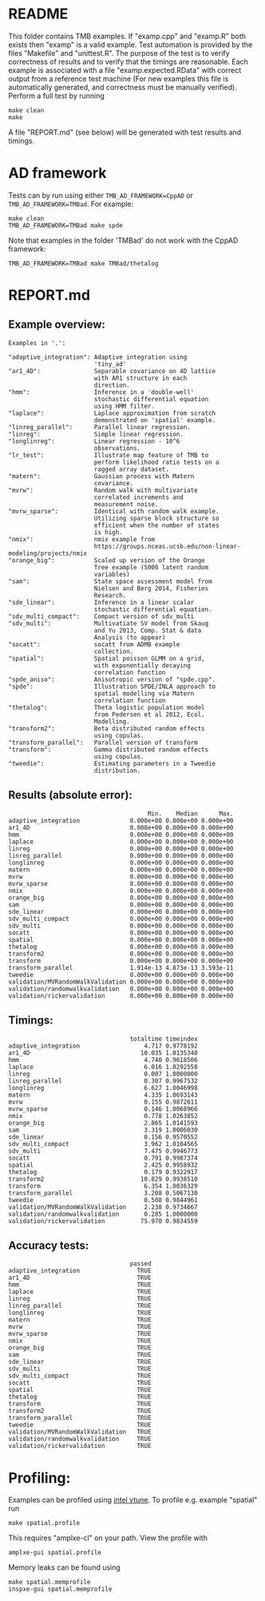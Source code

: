 README
======
This folder contains TMB examples. If "examp.cpp" and "examp.R" both exists then "examp" is a valid example.
Test automation is provided by the files "Makefile" and "unittest.R". The purpose of the test is to
verify correctness of results and to verify that the timings are reasonable. Each example is associated with
a file "examp.expected.RData" with correct output from a reference test machine (For new examples this file is automatically generated, and correctness must be manually verified).
Perform a full test by running
```shell
make clean
make
```
A file "REPORT.md" (see below) will be generated with test results and timings. 

AD framework
============
Tests can by run using either `TMB_AD_FRAMEWORK=CppAD` or `TMB_AD_FRAMEWORK=TMBad`. For example:

```shell
make clean
TMB_AD_FRAMEWORK=TMBad make spde
```

Note that examples in the folder 'TMBad' do not work with the CppAD framework:

```shell
TMB_AD_FRAMEWORK=TMBad make TMBad/thetalog
```

REPORT.md
=========

Example overview:
-----------------
    Examples in '.':
    
    "adaptive_integration": Adaptive integration using
                            'tiny_ad'
    "ar1_4D":               Separable covariance on 4D lattice
                            with AR1 structure in each
                            direction.
    "hmm":                  Inference in a 'double-well'
                            stochastic differential equation
                            using HMM filter.
    "laplace":              Laplace approximation from scratch
                            demonstrated on 'spatial' example.
    "linreg_parallel":      Parallel linear regression.
    "linreg":               Simple linear regression.
    "longlinreg":           Linear regression - 10^6
                            observations.
    "lr_test":              Illustrate map feature of TMB to
                            perform likelihood ratio tests on a
                            ragged array dataset.
    "matern":               Gaussian process with Matern
                            covariance.
    "mvrw":                 Random walk with multivariate
                            correlated increments and
                            measurement noise.
    "mvrw_sparse":          Identical with random walk example.
                            Utilizing sparse block structure so
                            efficient when the number of states
                            is high.
    "nmix":                 nmix example from
                            https://groups.nceas.ucsb.edu/non-linear-modeling/projects/nmix
    "orange_big":           Scaled up version of the Orange
                            Tree example (5000 latent random
                            variables)
    "sam":                  State space assessment model from
                            Nielsen and Berg 2014, Fisheries
                            Research.
    "sde_linear":           Inference in a linear scalar
                            stochastic differential equation.
    "sdv_multi_compact":    Compact version of sdv_multi
    "sdv_multi":            Multivatiate SV model from Skaug
                            and Yu 2013, Comp. Stat & data
                            Analysis (to appear)
    "socatt":               socatt from ADMB example
                            collection.
    "spatial":              Spatial poisson GLMM on a grid,
                            with exponentially decaying
                            correlation function
    "spde_aniso":           Anisotropic version of "spde.cpp".
    "spde":                 Illustration SPDE/INLA approach to
                            spatial modelling via Matern
                            correlation function
    "thetalog":             Theta logistic population model
                            from Pedersen et al 2012, Ecol.
                            Modelling.
    "transform2":           Beta distributed random effects
                            using copulas.
    "transform_parallel":   Parallel version of transform
    "transform":            Gamma distributed random effects
                            using copulas.
    "tweedie":              Estimating parameters in a Tweedie
                            distribution.
    
    
Results (absolute error):
-------------------------
                                           Min.    Median      Max.
    adaptive_integration              0.000e+00 0.000e+00 0.000e+00
    ar1_4D                            0.000e+00 0.000e+00 0.000e+00
    hmm                               0.000e+00 0.000e+00 0.000e+00
    laplace                           0.000e+00 0.000e+00 0.000e+00
    linreg                            0.000e+00 0.000e+00 0.000e+00
    linreg_parallel                   0.000e+00 0.000e+00 0.000e+00
    longlinreg                        0.000e+00 0.000e+00 0.000e+00
    matern                            0.000e+00 0.000e+00 0.000e+00
    mvrw                              0.000e+00 0.000e+00 0.000e+00
    mvrw_sparse                       0.000e+00 0.000e+00 0.000e+00
    nmix                              0.000e+00 0.000e+00 0.000e+00
    orange_big                        0.000e+00 0.000e+00 0.000e+00
    sam                               0.000e+00 0.000e+00 0.000e+00
    sde_linear                        0.000e+00 0.000e+00 0.000e+00
    sdv_multi_compact                 0.000e+00 0.000e+00 0.000e+00
    sdv_multi                         0.000e+00 0.000e+00 0.000e+00
    socatt                            0.000e+00 0.000e+00 0.000e+00
    spatial                           0.000e+00 0.000e+00 0.000e+00
    thetalog                          0.000e+00 0.000e+00 0.000e+00
    transform2                        0.000e+00 0.000e+00 0.000e+00
    transform                         0.000e+00 0.000e+00 0.000e+00
    transform_parallel                1.914e-13 4.873e-13 3.593e-11
    tweedie                           0.000e+00 0.000e+00 0.000e+00
    validation/MVRandomWalkValidation 0.000e+00 0.000e+00 0.000e+00
    validation/randomwalkvalidation   0.000e+00 0.000e+00 0.000e+00
    validation/rickervalidation       0.000e+00 0.000e+00 0.000e+00
    
Timings:
--------
                                      totaltime timeindex
    adaptive_integration                  4.717 0.9778192
    ar1_4D                               10.035 1.0135340
    hmm                                   4.740 0.9618506
    laplace                               6.016 1.0292558
    linreg                                0.007 1.0000000
    linreg_parallel                       0.307 0.9967532
    longlinreg                            6.627 1.0046998
    matern                                4.335 1.0693143
    mvrw                                  0.155 0.9872611
    mvrw_sparse                           0.146 1.0068966
    nmix                                  0.778 1.0263852
    orange_big                            2.865 1.0141593
    sam                                   3.319 1.0006030
    sde_linear                            0.156 0.9570552
    sdv_multi_compact                     3.962 1.0104565
    sdv_multi                             7.475 0.9946773
    socatt                                0.791 0.9987374
    spatial                               2.425 0.9958932
    thetalog                              0.179 0.9322917
    transform2                           10.829 0.9938510
    transform                             6.354 1.0036329
    transform_parallel                    3.208 0.5067130
    tweedie                               0.508 0.9844961
    validation/MVRandomWalkValidation     2.238 0.9734667
    validation/randomwalkvalidation       0.285 1.0000000
    validation/rickervalidation          75.970 0.9834559
    
Accuracy tests:
---------------
                                      passed
    adaptive_integration                TRUE
    ar1_4D                              TRUE
    hmm                                 TRUE
    laplace                             TRUE
    linreg                              TRUE
    linreg_parallel                     TRUE
    longlinreg                          TRUE
    matern                              TRUE
    mvrw                                TRUE
    mvrw_sparse                         TRUE
    nmix                                TRUE
    orange_big                          TRUE
    sam                                 TRUE
    sde_linear                          TRUE
    sdv_multi                           TRUE
    sdv_multi_compact                   TRUE
    socatt                              TRUE
    spatial                             TRUE
    thetalog                            TRUE
    transform                           TRUE
    transform2                          TRUE
    transform_parallel                  TRUE
    tweedie                             TRUE
    validation/MVRandomWalkValidation   TRUE
    validation/randomwalkvalidation     TRUE
    validation/rickervalidation         TRUE

Profiling:
==========

Examples can be profiled using [intel vtune](https://software.intel.com/en-us/intel-vtune-amplifier-xe). To profile e.g. example "spatial" run
```shell
make spatial.profile
```
This requires "amplxe-cl" on your path. View the profile with
```shell
amplxe-gui spatial.profile
```

Memory leaks can be found using
```shell
make spatial.memprofile
inspxe-gui spatial.memprofile
```
